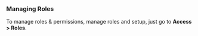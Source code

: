 ### Managing Roles

To manage roles & permissions, manage roles and setup, just go to **Access > Roles**.
